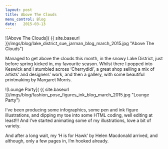 ```yaml
---
layout: post
title: Above The Clouds
menu_control: Blog
date:   2015-03-13
---
```


![Above The Clouds]( {{ site.baseurl }}/imgs/blog/lake_district_sue_jarman_blog_march_2015.jpg "Above The Clouds")

Managed to get above the clouds this month, in the snowy Lake District, just before spring kicked in, my favourite season.
Whilst there I popped into Keswick and I stumbled across ‘Cherrydidi’, a great shop selling a mix of artists’ and designers’ work,
and then a gallery, with some beautiful printmaking by Margaret Morris.

![Lounge Party]( {{ site.baseurl }}/imgs/blog/fashion_pose_figures_ink_blog_march_2015.jpg "Lounge Party")

I’ve been producing some infographics, some pen and ink figure illustrations, and dipping my toe into some HTML coding,
well editing at least!!! And I’ve started animating some of my illustrations, love a bit of variety.

And after a long wait, my ‘H is for Hawk’ by Helen Macdonald arrived, and although, only a few pages in, I’m hooked already.
